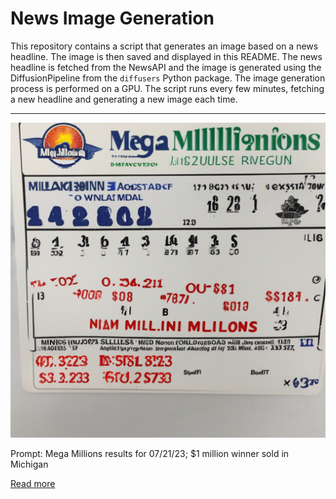 # News Image Generation
This repository contains a script that generates an image based on a news headline. The image is then saved and displayed in this README.
The news headline is fetched from the NewsAPI and the image is generated using the DiffusionPipeline from the `diffusers` Python package. The image generation process is performed on a GPU.
The script runs every few minutes, fetching a new headline and generating a new image each time.

---

![Generated Image](image.png)

Prompt: Mega Millions results for 07/21/23; $1 million winner sold in Michigan

[Read more](https://www.mlive.com/lottery/2023/07/mega-millions-results-for-072123-1-million-winner-sold-in-michigan.html)